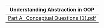 |                    Understanding Abstraction in OOP                             |
| :------------------------------------------------------------------------: |
|[Part A_ Conceptual Questions (1).pdf](https://github.com/user-attachments/files/20030801/Part.A_.Conceptual.Questions.1.pdf) |

